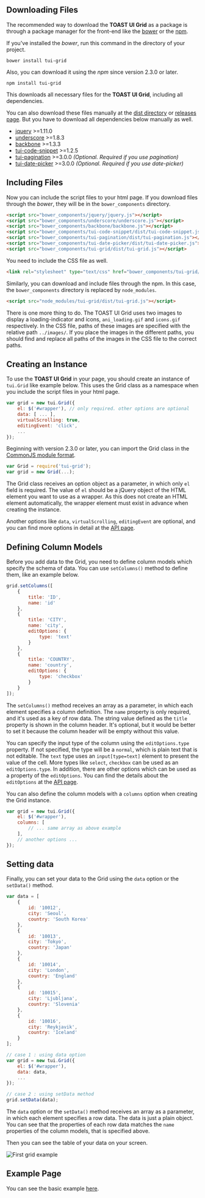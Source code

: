 ## Downloading Files

The recommended way to download the **TOAST UI Grid** as a package is through a package manager for the front-end like the [bower](http://bower.io) or the [npm](https://www.npmjs.com/).

If you've installed the *bower*, run this command in the directory of your project.

```
bower install tui-grid
```

Also, you can download it using the *npm* since version 2.3.0 or later. 

```
npm install tui-grid
```

This downloads all necessary files for the **TOAST UI Grid**, including all dependencies.

You can also download these files manually at the [dist directory](https://github.com/nhnent/tui.grid/tree/production/dist) or [releases page](https://github.com/nhnent/tui.grid/releases). But you have to download all dependencies below manually as well.

- [jquery](https://jquery.com/) >=1.11.0
- [underscore](http://underscorejs.org/) >=1.8.3
- [backbone](http://backbonejs.org/) >=1.3.3
- [tui-code-snippet](https://github.com/nhnent/tui.code-snippett) >=1.2.5
- [tui-pagination](https://github.com/nhnent/tui.pagination) >=3.0.0 *(Optional. Required if you use pagination)*
- [tui-date-picker](https://github.com/nhnent/tui.date-picker) >=3.0.0 *(Optional. Required if you use date-picker)*


## Including Files

Now you can include the script files to your html page. If you download files through the *bower*, they will be in the `bower_components` directory.

```html
<script src="bower_components/jquery/jquery.js"></script>
<script src="bower_components/underscore/underscore.js"></script>
<script src="bower_components/backbone/backbone.js"></script>
<script src="bower_components/tui-code-snippet/dist/tui-code-snippet.js"></script>
<script src="bower_components/tui-pagination/dist/tui-pagination.js"></script>
<script src="bower_components/tui-date-picker/dist/tui-date-picker.js"></script>
<script src="bower_components/tui-grid/dist/tui-grid.js"></script>
```

You need to include the CSS file as well.

```html
<link rel="stylesheet" type="text/css" href="bower_components/tui-grid/dist/tui-grid.css" />
```

Similarly, you can download and include files through the npm. In this case, the `bower_components` directory is replaced by `node_modules`.

```html
<script src="node_modules/tui-grid/dist/tui-grid.js"></script>
```

There is one more thing to do. The TOAST UI Grid uses two images to display a loading-indicator and icons, `ani_loading.gif` and `icons.gif` respectively. In the CSS file, paths of these images are specified with the relative path `../images/`. If you place the images in the different paths, you should find and replace all paths of the images in the CSS file to the correct paths.

## Creating an Instance

To use the **TOAST UI Grid** in your page, you should create an instance of `tui.Grid` like example below. 
This uses the Grid class as a namespace when you include the script files in your html page.

```javascript
var grid = new tui.Grid({
    el: $('#wrapper'), // only required. other options are optional
    data: [ ... ],
    virtualScrolling: true,
    editingEvent: 'click',
    ...
});
```

Beginning with version 2.3.0 or later, you can import the Grid class in the [CommonJS module format](https://webpack.js.org/api/module-methods/#commonjs).

```js
var Grid = require('tui-grid');
var grid = new Grid(...);
```

The Grid class receives an option object as a parameter, in which only `el` field is required. The value of `el` should be a jQuery object of the HTML element you want to use as a wrapper. As this does not create an HTML element automatically, the wrapper element must exist in advance when creating the instance.

Another options like `data`, `virtualScrolling`, `editingEvent` are optional, and you can find more options in detail at the [API page](https://nhnent.github.io/tui.grid/api).

## Defining Column Models

Before you add data to the Grid, you need to define column models which specify the schema of data. You can use `setColumns()` method to define them, like an example below.

```javascript
grid.setColumns([
    {
        title: 'ID',
        name: 'id'
    },
    {
        title: 'CITY',
        name: 'city',
        editOptions: {
            type: 'text'    
        }    
    },
    {
        title: 'COUNTRY',
        name: 'country',
        editOptions: {
            type: 'checkbox'    
        }
    }
]);
```

The `setColumns()` method receives an array as a parameter, in which each element specifies a column definition.
The `name` property is only required, and it's used as a key of row data. The string value defined as the `title` property is shown in the column header. It's optional, but it would be better to set it because the column header will be empty without this value.

You can specify the input type of the column using the `editOptions.type` property. If not specified, the type will be a `normal`, which is plain text that is not editable. The `text` type uses an `input[type=text]` element to present the value of the cell. More types like `select`, `checkbox` can be used as an `editOptions.type`. In addition, there are other options which can be used as a property of the `editOptions`. You can find the details about the `editOptions` at the [API page](https://nhnent.github.io/tui.grid/api).

You can also define the column models with a `columns` option when creating the Grid instance.

```javascript
var grid = new tui.Grid({
    el: $('#wrapper'),
    columns: [
        // ... same array as above example
    ],
    // another options ...
});
```

## Setting data

Finally, you can set your data to the Grid using the `data` option or the `setData()` method.

```javascript
var data = [
    {
        id: '10012',
        city: 'Seoul',
        country: 'South Korea'
    },
    {
        id: '10013',
        city: 'Tokyo',
        country: 'Japan'    
    },
    {
        id: '10014',
        city: 'London',
        country: 'England'
    },
    {
        id: '10015',
        city: 'Ljubljana',
        country: 'Slovenia'
    },
    {
        id: '10016',
        city: 'Reykjavik',
        country: 'Iceland'
    }
];

// case 1 : using data option
var grid = new tui.Grid({
    el: $('#wrapper'),
    data: data,
    ...
});

// case 2 : using setData method
grid.setData(data);
```

The `data` option or the `setData()` method receives an array as a parameter, in which each element specifies a row data. The data is just a plain object. You can see that the properties of each row data matches the `name` properties of the column models, that is specified above.

Then you can see the table of your data on your screen.

![First grid example](https://cloud.githubusercontent.com/assets/12269489/13629114/2d2469ee-e61a-11e5-9aaa-fdcce5d428c0.png)


## Example Page

You can see the basic example [here](https://nhnent.github.io/tui.grid/api/tutorial-example01-basic.html).